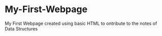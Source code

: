 # My-First-Webpage
My First Webpage created using basic HTML to ontribute to the notes of Data Structures
